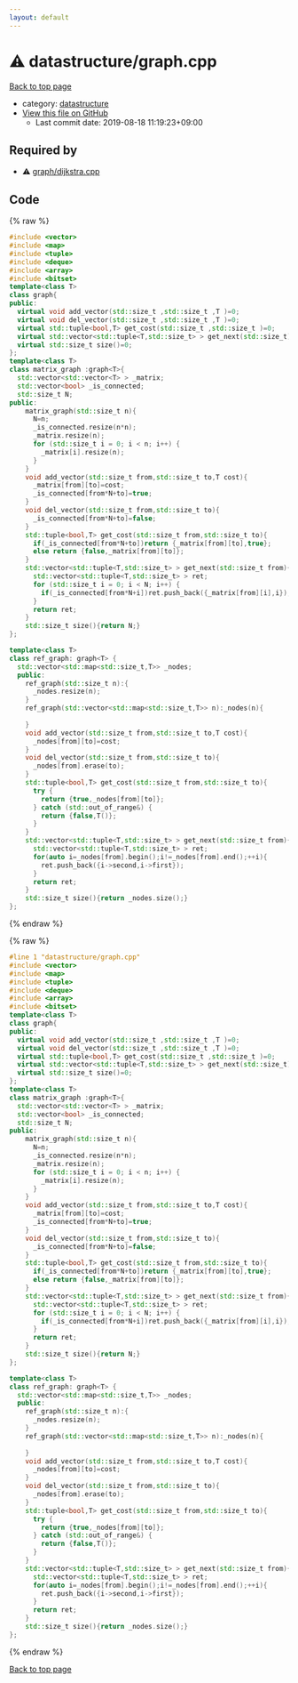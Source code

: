```yaml
---
layout: default
---
```


<!-- mathjax config similar to math.stackexchange -->
<script type="text/javascript" async
  src="https://cdnjs.cloudflare.com/ajax/libs/mathjax/2.7.5/MathJax.js?config=TeX-MML-AM_CHTML">
</script>
<script type="text/x-mathjax-config">
  MathJax.Hub.Config({
    TeX: { equationNumbers: { autoNumber: "AMS" }},
    tex2jax: {
      inlineMath: [ ['$','$'] ],
      processEscapes: true
    },
    "HTML-CSS": { matchFontHeight: false },
    displayAlign: "left",
    displayIndent: "2em"
  });
</script>

<script type="text/javascript" src="https://cdnjs.cloudflare.com/ajax/libs/jquery/3.4.1/jquery.min.js"></script>
<script src="https://cdn.jsdelivr.net/npm/jquery-balloon-js@1.1.2/jquery.balloon.min.js" integrity="sha256-ZEYs9VrgAeNuPvs15E39OsyOJaIkXEEt10fzxJ20+2I=" crossorigin="anonymous"></script>
<script type="text/javascript" src="../../assets/js/copy-button.js"></script>
<link rel="stylesheet" href="../../assets/css/copy-button.css" />


# :warning: datastructure/graph.cpp

<a href="../../index.html">Back to top page</a>

* category: <a href="../../index.html#8dc87745f885a4cc532acd7b15b8b5fe">datastructure</a>
* <a href="{{ site.github.repository_url }}/blob/master/datastructure/graph.cpp">View this file on GitHub</a>
    - Last commit date: 2019-08-18 11:19:23+09:00




## Required by

* :warning: <a href="../graph/dijkstra.cpp.html">graph/dijkstra.cpp</a>


## Code

<a id="unbundled"></a>
{% raw %}
```cpp
#include <vector>
#include <map>
#include <tuple>
#include <deque>
#include <array>
#include <bitset>
template<class T>
class graph{
public:
  virtual void add_vector(std::size_t ,std::size_t ,T )=0;
  virtual void del_vector(std::size_t ,std::size_t ,T )=0;
  virtual std::tuple<bool,T> get_cost(std::size_t ,std::size_t )=0;
  virtual std::vector<std::tuple<T,std::size_t> > get_next(std::size_t)=0;
  virtual std::size_t size()=0;
};
template<class T> 
class matrix_graph :graph<T>{
  std::vector<std::vector<T> > _matrix;
  std::vector<bool> _is_connected;
  std::size_t N;
public:
    matrix_graph(std::size_t n){
      N=n;
      _is_connected.resize(n*n);
      _matrix.resize(n);
      for (std::size_t i = 0; i < n; i++) {
        _matrix[i].resize(n);
      }
    }
    void add_vector(std::size_t from,std::size_t to,T cost){
      _matrix[from][to]=cost;
      _is_connected[from*N+to]=true;
    }
    void del_vector(std::size_t from,std::size_t to){
      _is_connected[from*N+to]=false;
    }
    std::tuple<bool,T> get_cost(std::size_t from,std::size_t to){
      if(_is_connected[from*N+to])return {_matrix[from][to],true};
      else return {false,_matrix[from][to]};
    }
    std::vector<std::tuple<T,std::size_t> > get_next(std::size_t from){
      std::vector<std::tuple<T,std::size_t> > ret;
      for (std::size_t i = 0; i < N; i++) {
        if(_is_connected[from*N+i])ret.push_back({_matrix[from][i],i});
      }
      return ret;
    }
    std::size_t size(){return N;}
};

template<class T> 
class ref_graph: graph<T> {
  std::vector<std::map<std::size_t,T>> _nodes;
  public:
    ref_graph(std::size_t n):{
      _nodes.resize(n);
    }
    ref_graph(std::vector<std::map<std::size_t,T>> n):_nodes(n){
      
    }
    void add_vector(std::size_t from,std::size_t to,T cost){
      _nodes[from][to]=cost;
    }
    void del_vector(std::size_t from,std::size_t to){
      _nodes[from].erase(to);
    }
    std::tuple<bool,T> get_cost(std::size_t from,std::size_t to){
      try {
        return {true,_nodes[from][to]};
      } catch (std::out_of_range&) {
        return {false,T()};
      }
    }
    std::vector<std::tuple<T,std::size_t> > get_next(std::size_t from){
      std::vector<std::tuple<T,std::size_t> > ret;
      for(auto i=_nodes[from].begin();i!=_nodes[from].end();++i){
        ret.push_back({i->second,i->first});
      }
      return ret;
    }
    std::size_t size(){return _nodes.size();}
};

```
{% endraw %}

<a id="bundled"></a>
{% raw %}
```cpp
#line 1 "datastructure/graph.cpp"
#include <vector>
#include <map>
#include <tuple>
#include <deque>
#include <array>
#include <bitset>
template<class T>
class graph{
public:
  virtual void add_vector(std::size_t ,std::size_t ,T )=0;
  virtual void del_vector(std::size_t ,std::size_t ,T )=0;
  virtual std::tuple<bool,T> get_cost(std::size_t ,std::size_t )=0;
  virtual std::vector<std::tuple<T,std::size_t> > get_next(std::size_t)=0;
  virtual std::size_t size()=0;
};
template<class T> 
class matrix_graph :graph<T>{
  std::vector<std::vector<T> > _matrix;
  std::vector<bool> _is_connected;
  std::size_t N;
public:
    matrix_graph(std::size_t n){
      N=n;
      _is_connected.resize(n*n);
      _matrix.resize(n);
      for (std::size_t i = 0; i < n; i++) {
        _matrix[i].resize(n);
      }
    }
    void add_vector(std::size_t from,std::size_t to,T cost){
      _matrix[from][to]=cost;
      _is_connected[from*N+to]=true;
    }
    void del_vector(std::size_t from,std::size_t to){
      _is_connected[from*N+to]=false;
    }
    std::tuple<bool,T> get_cost(std::size_t from,std::size_t to){
      if(_is_connected[from*N+to])return {_matrix[from][to],true};
      else return {false,_matrix[from][to]};
    }
    std::vector<std::tuple<T,std::size_t> > get_next(std::size_t from){
      std::vector<std::tuple<T,std::size_t> > ret;
      for (std::size_t i = 0; i < N; i++) {
        if(_is_connected[from*N+i])ret.push_back({_matrix[from][i],i});
      }
      return ret;
    }
    std::size_t size(){return N;}
};

template<class T> 
class ref_graph: graph<T> {
  std::vector<std::map<std::size_t,T>> _nodes;
  public:
    ref_graph(std::size_t n):{
      _nodes.resize(n);
    }
    ref_graph(std::vector<std::map<std::size_t,T>> n):_nodes(n){
      
    }
    void add_vector(std::size_t from,std::size_t to,T cost){
      _nodes[from][to]=cost;
    }
    void del_vector(std::size_t from,std::size_t to){
      _nodes[from].erase(to);
    }
    std::tuple<bool,T> get_cost(std::size_t from,std::size_t to){
      try {
        return {true,_nodes[from][to]};
      } catch (std::out_of_range&) {
        return {false,T()};
      }
    }
    std::vector<std::tuple<T,std::size_t> > get_next(std::size_t from){
      std::vector<std::tuple<T,std::size_t> > ret;
      for(auto i=_nodes[from].begin();i!=_nodes[from].end();++i){
        ret.push_back({i->second,i->first});
      }
      return ret;
    }
    std::size_t size(){return _nodes.size();}
};

```
{% endraw %}

<a href="../../index.html">Back to top page</a>

